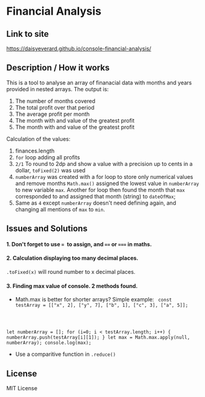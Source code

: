 # Financial Analysis

## Link to site

https://daisyeverard.github.io/console-financial-analysis/

## Description / How it works
This is a tool to analyse an array of finanacial data with months and years provided in nested arrays. The output is: 
1. The number of months covered
2. The total profit over that period
3. The average profit per month
4. The month with and value of the greatest profit
5. The month with and value of the greatest profit

Calculation of the values: 
1. finances.length
2. `for` loop adding all profits
3. `2/1` To round to 2dp and show a value with a precision up to cents in a dollar, `toFixed(2)` was used
4. `numberArray` was created with a for loop to store only numerical values and remove months
`Math.max()` assigned the lowest value in `numberArray` to new variable `max`.
Another for loop then found the month that `max` corresponded to and assigned that month (string) to `dateOfMax`; 
5. Same as `4` except `numberArray` doesn't need defining again, and changing all mentions of `max` to `min`. 

## Issues and Solutions

#### 1. Don't forget to use `= `to assign, and `==` or `===` in maths. 

#### 2. Calculation displaying too many decimal places. 
`.toFixed(x)` will round number to x decimal places.

#### 3. Finding max value of console. 2 methods found. 

- Math.max is better for shorter arrays?  Simple example: 
<code> const testArray = [["x", 2], ["y", 7], ["b", 1], ["c", 3], ["a", 5]]; 

let numberArray = []; 
for (i=0; i < testArray.length; i++) {
    numberArray.push(testArray[i][1]); 
}
let max = Math.max.apply(null, numberArray);
console.log(max); </code>

- Use a comparitive function in `.reduce()`

## License

MIT License
